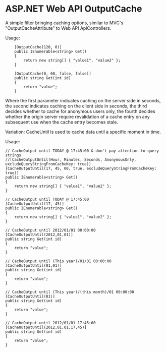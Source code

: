 ASP.NET Web API OutputCache
========================

A simple filter bringing caching options, similar to MVC's "OutputCacheAttribute" to Web API ApiControllers.

Usage:

        [OutputCache(120, 0)]
        public IEnumerable<string> Get()
        {
            return new string[] { "value1", "value2" };
        }

        [OutputCache(0, 60, false, false)]
        public string Get(int id)
        {
            return "value";
        }

Where the first parameter indicates caching on the server side in seconds, 
the second indicates caching on the client side in seconds, 
the third decides whether to cache for anonymous users only,
the fourth decides whether the origin server require revalidation of a cache entry on any subsequent use when the cache entry becomes stale.

Variation: CacheUntil is used to cache data until a specific moment in time.

Usage:

	// CacheOutput until TODAY @ 17:45:00 & don't pay attention to query strings
	//[CacheOutputUntil(Hour, Minutes, Seconds, AnonymousOnly, excludeQueryStringFromCacheKey: true)]
	[CacheOutputUntil(17, 45, 00, true, excludeQueryStringFromCacheKey: true)]
    public IEnumerable<string> Get()
    {
        return new string[] { "value1", "value2" };
    }

	// CacheOutput until TODAY @ 17:45:00
    [CacheOutputUntil(17, 45)]
    public IEnumerable<string> Get()
    {
        return new string[] { "value1", "value2" };
    }

	// CacheOutput until 2012/01/01 00:00:00
    [CacheOutputUntil(2012,01,01)]
    public string Get(int id)
    {
        return "value";
    }

	// CacheOutput until (This year)/01/01 00:00:00
    [CacheOutputUntil(01,01)]
    public string Get(int id)
    {
        return "value";
    }

	// CacheOutput until (This year)/(this month)/01 00:00:00
    [CacheOutputUntil(01)]
    public string Get(int id)
    {
        return "value";
    }

	// CacheOutput until 2012/01/01 17:45:00
	[CacheOutputUntil(2012,01,01,17,45)]
    public string Get(int id)
    {
        return "value";
    }